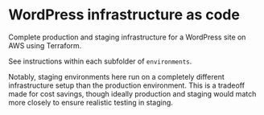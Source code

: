 # WordPress infrastructure as code

Complete production and staging infrastructure for a WordPress site on AWS using Terraform.

See instructions within each subfolder of `environments`.

Notably, staging environments here run on a completely different infrastructure setup than the production environment. This is a tradeoff made for cost savings, though ideally production and staging would match more closely to ensure realistic testing in staging.

